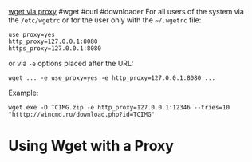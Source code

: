 [wget via proxy](https://stackoverflow.com/questions/11211705/how-to-set-proxy-for-wget)
#wget #curl #downloader
For all users of the system via the `/etc/wgetrc` or for the user only with the `~/.wgetrc` file:

```
use_proxy=yes
http_proxy=127.0.0.1:8080
https_proxy=127.0.0.1:8080
```
or via `-e` options placed after the URL:
```
wget ... -e use_proxy=yes -e http_proxy=127.0.0.1:8080 ...
```
Example:
```
wget.exe -O TCIMG.zip -e http_proxy=127.0.0.1:12346 --tries=10 "htttp://wincmd.ru/download.php?id=TCIMG" 
```

# Using Wget with a Proxy